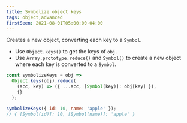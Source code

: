 ```yaml
---
title: Symbolize object keys
tags: object,advanced
firstSeen: 2021-08-01T05:00:00-04:00
---
```


Creates a new object, converting each key to a `Symbol`.

- Use `Object.keys()` to get the keys of `obj`.
- Use `Array.prototype.reduce()` and `Symbol()` to create a new object where each key is converted to a `Symbol`.

```js
const symbolizeKeys = obj =>
  Object.keys(obj).reduce(
    (acc, key) => ({ ...acc, [Symbol(key)]: obj[key] }),
    {}
  );
```

```js
symbolizeKeys({ id: 10, name: 'apple' });
// { [Symbol(id)]: 10, [Symbol(name)]: 'apple' }
```
